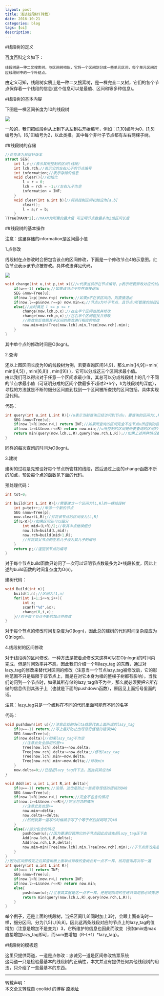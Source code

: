 ```yaml
---
layout: post
title: 浅谈线段树(转载)
date: 2016-10-21
categories: blog
tags: [oi]
description:
---
```


#线段树的定义

百度百科定义如下：  

	线段树是一种二叉搜索树，与区间树相似，它将一个区间划分成一些单元区间，每个单元区间对应线段树中的一个叶结点。

由定义可知，线段树实质上是一种二叉搜索树，是一棵完全二叉树，它们的各个节点保存着一个线段的信息(这个信息可以是最值、区间和等多种信息)。  

#线段树的基本内容

下图是一棵区间长度为10的线段树  

![](http://img.blog.csdn.net/20160806175008686)  

一般的，我们把线段树从上到下从左到右开始编号，例如：[1,10]编号为0，[1,5]编号为1，[6,10]编号为2，以此类推。其中每个非叶子节点都有左右两棵子树。  

##线段树的存储

```c++  
//此存法为非指针版本
struct SEG{
    int l,r;//表示其所控制的区间(线段)
    int lch,rch;//表示它的左右儿子的节点编号
    int information;//表示存储的信息
    void clear(){//初始化
        l = r = 0;
        lch = rch = -1;//左右儿子为空
        information = INF;
    }
    void clear(int a,int b){//将其控制区间初始设为[a,b]
        clear();
        l = a;r = b;
    }
}Tree[MAXN*2];//MAXN为所需的最大值 可证明节点数最多为2倍区间长度
```

##线段树的基本操作

注意：这里存储的information是区间最小值  

1.点修改  

线段树在点修改时会把包含该点的区间修改，下面是一个修改节点4的示意图，红色节点表示该节点被修改。具体改法详见代码。  

![](http://img.blog.csdn.net/20160806175312261)  

```c++  
void change(int u,int p,int x){//u代表当前所在节点编号，p表示所要修改对应的线段，x是表示线段p要修改为x
    if(u==-1) return;//如果该节点不存在直接退出
    SEG &now=Tree[u];
    if(now.l>p||now.r<p) return;//如果p不在该区间内，则直接退出
    if(now.l==p&&now.r==p) now.min=x;//节点u为叶子节点，且节点u所管辖的线段正好是p，直接修改
    else{//此时满足 l <= p <= r
        change(now.lch,p,x);//在左半个区间查找并修改
        change(now.rch,p,x);//在右半个区间查找并修改
        //修改完后依据其子区间的修改进行相应的修改
        now.min=min(Tree[now.lch].min,Tree[now.rch].min);
    }
}
```  
其中单个点的修改时间是O(logn)。  

2.查询  

还以上图区间长度为10的线段树为例，若要查询区间[4,9]，那么min([4,9])=min( min([4,5]) , min([6,8]) , min([9]) )，它可以分成这三个区间求最小值。  
由此我们可以得出对于任意一个区间求最小值，其总可以分成线段树上的几个不同的节点求最小值（可证明分成的区间个数最多不超过2*h个，h为线段树的深度），寻找的方法就是不断的细分区间直到找到一个区间被所查找的区间包括。具体实现见代码。  

代码：  
```c++  
int query(int u,int L,int R){//u表示当前查询已经访问到节点u，要查询的区间为L,R
    SEG &now=Tree[u];
    if(now.l>R||now.r<L) return INF;//如果所查询的区间完全不在节点u所控制的区间范围内返回正无穷
    if(now.l>=L&&now.r<=R) return now.min;//u所控制的区间是所要查询的区间的子区间，则返回该区间的最小值
    return min(query(now.lch,L,R),query(now.rch,L,R));//如果上述两种情况都不满足则继续细分区间直到满足上述情况为止
}
```
同样的每次查询的时间为O(logn)。  

3.建树  

建树的过程是先预设好每个节点所管辖的线段，然后通过上面的change函数不断的加点，预设每个点的函数见下面的代码。  

预处理代码：  
```c++  
int tot=0;

int build(int L,int R){//需要建立一个区间为[L,R]的一棵线段树
    int p=tot++;//申请一个新的节点
    SEG &now=Tree[p];
    now.clear(L,R);//并将该节点的区间设为[L,R]
    if(L<R){//如果区间还可以细分
        int mid=(L+R)/2;//取其中点继续细分
        now.lch=build(L,mid);
        now.rch=build(mid+1,R);
        //并将其父节点的左右儿子设为其儿子的编号
    }
    return p;//返回该节点的编号
}
```
对于每个节点build函数只访问了一次可以证明节点数最多为2*线段长度，因此上述的build函数的时间复杂度为O(n)。  

建树代码：  
```c++  
void Build(int n){
    build(1,n);//区间为[1,n]
    for(int i=1;i<=n;i++){
        int x;
        scanf("%d",&x);
        change(0,i,x);
    }//对于每个节点不断的加点并修改
}
```
对于每个节点的修改时间复杂度为O(logn)，因此总的建树的代码时间复杂度应为O(nlogn)。  

4.线段树的区间修改  

对于线段树的区间修改，一种方法是按着点修改来这样可以在O(nlogn)的时间内完成，但是时间效率并不高。因此我们介绍一个叫lazy_tag 的东西，通过对lazy_tag的修改来替代对区间的修改（注意当一个节点lazy_tag被修改后，它的影响范围不只是局限于该节点上，而是在对它本身为根的整棵子树都有影响）。当我们访问到一个节点时，如果其所存储的lazy_tag值不为空，那么就必须要把它所存储的信息传到其孩子上（也就是下面的pushdown函数），原因见上面括号里面的话。  

注意：lazy_tag只是一个统称在不同的代码里面可能有不同的名字  

代码：  
```c++  
void pushdown(int u){//注意此处的delta就是代表上面所说的lazy_tag
    if(u==-1) return;//写上最好防止出现奇奇怪怪的错误QAQ
    SEG &now=Tree[u];
    if(now.delta){//如果lazy_tag不为空
        //注意此处全部用的是+=
        Tree[now.lch].delta+=now.delta;
        Tree[now.rch].delta+=now.delta;//修改lazy_tag
        Tree[now.lch].min+=now.delta;
        Tree[now.rch].min+=now.delta;//修改min
    }
    now.delta=0;//已经把lazy_tag传下去，因此将其设为0
}

void Add(int u,int L,int R,int delta){
    if(u==-1) return;//没错，这也是防止一些奇奇怪怪的错误的QAQ
    SEG &now=Tree[u];
    if(now.l>R||now.r<L) return;//完全不包含的情况
    if(now.l>=L&&now.r<=R){//完全包含的情况
        //注意此处也是+= 
        now.min+=delta;
        now.delta+=delta;
        //然而我第一遍写的时候顺手写了个等于然后就呵呵了QAQ
    }
    else{//部分包含的情况
        pushdown(u);//因为要递归调用它的子节点因此应该先把lazy_tag压下去
        Add(now.lch,L,R,delta);
        Add(now.rch,L,R,delta);
        now.min=min(Tree[now.lch].min,Tree[now.rch].min);//子节点修改完后修改本身的值
    }
}
//因为区间修改完之后其查询跟上面单点修改的查询会有一点不一样，故将查询再次写一遍
int query(int u,int L,int R){
    if(u==-1) return INF;
    SEG &now=Tree[u];
    if(now.l>R||now.r<L) return INF;
    if(now.l>=L&&now.r<=R) return now.min;
    else{
        pushdown(u);//注意其实就是这一点不一样，还是刚刚说的在递归调用前必须先把lazy_tag压到下面去，否则会出事的QAQ
        return min(query(now.lch,L,R),query(now.rch,L,R));
    }
}
```
举个例子，还是上面的线段树，当把区间[1,8]同时加上3时，会跟上面查询时一样，细分区间，分为[1,5]∪[6,8]，因此这两条线段对应的节点上的lazy_tag的值增加（注意是增加不是变为）3，它所维护的信息也因此而改变（例如min或max直接增加lazy_tag即可，而sum要增加（R-L+1）*lazy_tag）。  

#线段树的模板题

这里只提供两道，一道是点修改：忠诚另一道是区间修改售票系统  
这两道一只是检验最基本的线段树的正确性，本文并没有提供任何其他线段树的用法，只介绍了一些最基本的东西。  

***

转载声明：  
本文全文转载自 coolkid 的博客 [原地址](http://blog.csdn.net/CoolKid_cwm/article/details/52137427)
